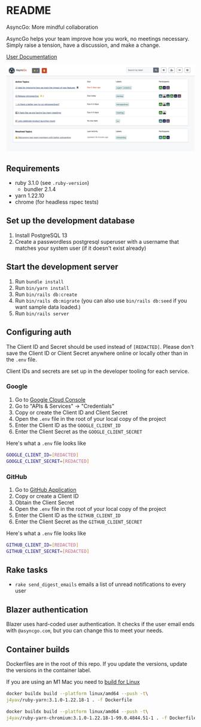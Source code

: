 # README

AsyncGo: More mindful collaboration

AsyncGo helps your team improve how you work, no meetings necessary.
Simply raise a tension, have a discussion, and make a change.

[User Documentation](./docs/index.md)

![Topic](./docs/images/asyncgo_topics.png)

## Requirements

- ruby 3.1.0 (see `.ruby-version`)
  - bundler 2.1.4
- yarn 1.22.10
- chrome (for headless rspec tests)

## Set up the development database

1. Install PostgreSQL 13
1. Create a passwordless postgresql superuser with a username that matches your
   system user (if it doesn't exist already)

## Start the development server

1. Run `bundle install`
1. Run `bin/yarn install`
1. Run `bin/rails db:create`
1. Run `bin/rails db:migrate` (you can also use `bin/rails db:seed` if you want
   sample data loaded.)
1. Run `bin/rails server`

## Configuring auth

The Client ID and Secret should be used instead of `[REDACTED]`. Please don't
save the Client ID or Client Secret anywhere online or locally other than in the
`.env` file.

Client IDs and secrets are set up in the developer tooling for each service.

### Google

1. Go to [Google Cloud Console](https://console.cloud.google.com/)
2. Go to "APIs & Services" -> "Credentials"
3. Copy or create the Client ID and Client Secret
4. Open the `.env` file in the root of your local copy of the project
5. Enter the Client ID as the `GOOGLE_CLIENT_ID`
6. Enter the Client Secret as the `GOOGLE_CLIENT_SECRET`

Here's what a `.env` file looks like

```bash
GOOGLE_CLIENT_ID=[REDACTED]
GOOGLE_CLIENT_SECRET=[REDACTED]
```

### GitHub

1. Go to
   [GitHub Application](https://github.com/organizations/async-go/settings/applications)
2. Copy or create a Client ID
3. Obtain the Client Secret
4. Open the `.env` file in the root of your local copy of the project
5. Enter the Client ID as the `GITHUB_CLIENT_ID`
6. Enter the Client Secret as the `GITHUB_CLIENT_SECRET`

Here's what a `.env` file looks like

```bash
GITHUB_CLIENT_ID=[REDACTED]
GITHUB_CLIENT_SECRET=[REDACTED]
```

## Rake tasks

- `rake send_digest_emails` emails a list of unread notifications to every user

## Blazer authentication

Blazer uses hard-coded user authentication. It checks if the user email ends
with `@asyncgo.com`, but you can change this to meet your needs.

## Container builds

Dockerfiles are in the root of this repo. If you update the versions, update the
versions in the container label.

If you are using an M1 Mac you need to
[build for Linux](https://blog.jaimyn.dev/how-to-build-multi-architecture-docker-images-on-an-m1-mac/)

```bash
docker buildx build --platform linux/amd64 --push -t\
j4yav/ruby-yarn:3.1.0-1.22.18-1 . -f Dockerfile
```

```bash
docker buildx build --platform linux/amd64 --push -t\
j4yav/ruby-yarn-chromium:3.1.0-1.22.18-1-99.0.4844.51-1 . -f Dockerfile.system
```
